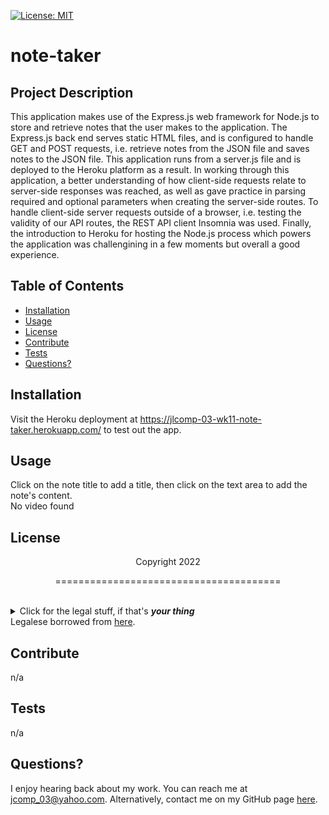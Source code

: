 [![License: MIT](https://img.shields.io/badge/License-MIT-yellow.svg)](https://opensource.org/licenses/MIT)
  # note-taker
  ## Project Description
  This application makes use of the Express.js web framework for Node.js to store and retrieve notes that the user makes to the application. The Express.js back end serves static HTML files, and is configured to   handle GET and POST requests, i.e. retrieve notes from the JSON file and saves notes to the JSON file. This application runs from a server.js file and is deployed to the Heroku platform as a result. In working through this application, a better understanding of how client-side requests relate to server-side responses was reached, as well as gave practice in parsing required and optional parameters when creating the server-side routes. To handle client-side server requests outside of a browser, i.e. testing the validity of our API routes, the REST API client Insomnia was used. Finally, the introduction to Heroku for hosting the Node.js process which powers the application was challengining in a few moments but overall a good experience. 
  ## Table of Contents
  * [Installation](#installation)
  * [Usage](#usage)
  * [License](#license)
  * [Contribute](#contributions)
  * [Tests](#tests)
  * [Questions?](#questions)
  ## Installation
  Visit the Heroku deployment at https://jlcomp-03-wk11-note-taker.herokuapp.com/ to test out the app.
  ## Usage
  Click on the note title to add a title, then click on the text area to add the note's content.<br>
  No video found
  ## License
  <p align="center">Copyright 2022</p>
    <p align="center">=======================================</p><br>
    <details>
    <summary>Click for the legal stuff, if that's <em><strong>your thing</strong></em></summary>
    Copyright <YEAR> James Compagnoni

Permission is hereby granted, free of charge, to any person obtaining a copy of this software and associated documentation files (the "Software"), to deal in the Software without restriction, including without limitation the rights to use, copy, modify, merge, publish, distribute, sublicense, and/or sell copies of the Software, and to permit persons to whom the Software is furnished to do so, subject to the following conditions:

The above copyright notice and this permission notice shall be included in all copies or substantial portions of the Software.

THE SOFTWARE IS PROVIDED "AS IS", WITHOUT WARRANTY OF ANY KIND, EXPRESS OR IMPLIED, INCLUDING BUT NOT LIMITED TO THE WARRANTIES OF MERCHANTABILITY, FITNESS FOR A PARTICULAR PURPOSE AND NONINFRINGEMENT. IN NO EVENT SHALL THE AUTHORS OR COPYRIGHT HOLDERS BE LIABLE FOR ANY CLAIM, DAMAGES OR OTHER LIABILITY, WHETHER IN AN ACTION OF CONTRACT, TORT OR OTHERWISE, ARISING FROM, OUT OF OR IN CONNECTION WITH THE SOFTWARE OR THE USE OR OTHER DEALINGS IN THE SOFTWARE
    </details>
  Legalese borrowed from <a href="https://opensource.org/licenses/MIT" target="_blank">here</a>.

  ## Contribute
  n/a

  ## Tests
  n/a

  ## Questions?
  I enjoy hearing back about my work. You can reach me at jcomp_03@yahoo.com.
  Alternatively, contact me on my GitHub page <a href="https://github.com/jcomp-03">here</a>.
  
